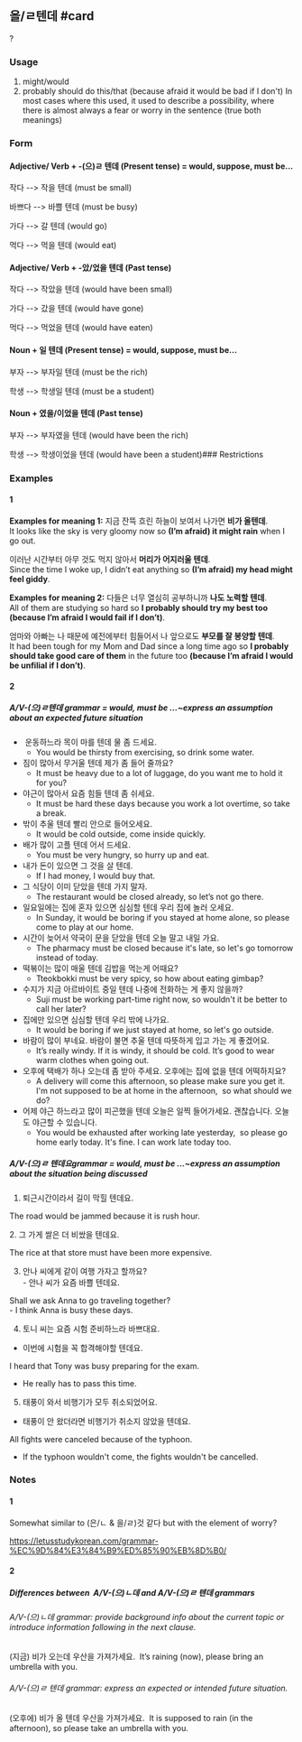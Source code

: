 ## 을/ㄹ텐데 #card
?
### Usage
1. might/would
2. probably should do this/that (because afraid it would be bad if I don't)
In most cases where this used, it used to describe a possibility, where there is almost always a fear or worry in the sentence (true both meanings)
### Form
#### Adjective/ Verb + -(으)ㄹ 텐데 (Present tense) = would, suppose, must be...

작다 --> 작을 텐데 (must be small)

바쁘다 --> 바쁠 텐데 (must be busy)

가다 --> 갈 텐데 (would go)

먹다 --> 먹을 텐데 (would eat)
#### Adjective/ Verb + -았/었을 텐데 (Past tense)

작다 --> 작았을 텐데 (would have been small)

가다 --> 갔을 텐데 (would have gone)

먹다 --> 먹었을 텐데 (would have eaten)
#### Noun + 일 텐데 (Present tense) = would, suppose, must be...

부자 --> 부자일 텐데 (must be the rich)

학생 --> 학생일 텐데 (must be a student)
#### Noun + 였을/이었을 텐데 (Past tense)

부자 --> 부자였을 텐데 (would have been the rich)

학생 --> 학생이었을 텐데 (would have been a student)### Restrictions
### Examples
#### 1
**Examples for meaning 1:** 지금 잔뜩 흐린 하늘이 보여서 나가면 **비가 올텐데**.  
It looks like the sky is very gloomy now so **(I’m afraid) it might rain** when I go out.

이러난 시간부터 아무 것도 먹지 않아서 **머리가 어지러울 텐데**.  
Since the time I woke up, I didn’t eat anything so **(I’m afraid) my head might feel giddy**.

**Examples for meaning 2:** 다들은 너무 열심히 공부하니까 **나도 노력할 텐데**.  
All of them are studying so hard so **I probably should try my best too (because I’m afraid I would fail if I don’t)**.

엄마와 아빠는 나 때문에 예전에부터 힘들어서 나 앞으로도 **부모를 잘 봉양할 텐데**.  
It had been tough for my Mom and Dad since a long time ago so **I probably should take good care of them** in the future too **(because I’m afraid I would be unfilial if I don’t)**.
#### 2
##### A/V-(으)ㄹ텐데 grammar = would, must be ...~express an assumption about an expected future situation
*  운동하느라 목이 마를 텐데 물 좀 드세요.
	* You would be thirsty from exercising, so drink some water.
* 짐이 많아서 무거울 텐데 제가 좀 들어 줄까요?
	* It must be heavy due to a lot of luggage, do you want me to hold it for you? 
* 야근이 많아서 요즘 힘들 텐데 좀 쉬세요.
	* It must be hard these days because you work a lot overtime, so take a break. 
* 밖이 추울 텐데 빨리 안으로 들어오세요.
	* It would be cold outside, come inside quickly. 
* 배가 많이 고플 텐데 어서 드세요.
	* You must be very hungry, so hurry up and eat.
* 내가 돈이 있으면 그 것을 살 텐데.
	* If I had money, I would buy that.
* 그 식당이 이미 닫았을 텐데 가지 말자.
	* The restaurant would be closed already, so let’s not go there.
* 일요일에는 집에 혼자 있으면 심심할 텐데 우리 집에 놀러 오세요.
	* In Sunday, it would be boring if you stayed at home alone, so please come to play at our home.
* 시간이 늦어서 약국이 문을 닫았을 텐데 오늘 말고 내일 가요.
	* The pharmacy must be closed because it's late, so let's go tomorrow instead of today.
* 떡볶이는 많이 매울 텐데 김밥을 먹는게 어때요? 
	* Tteokbokki must be very spicy, so how about eating gimbap? 
* 수지가 지금 아르바이트 중일 텐데 나중에 전화하는 게 좋지 않을까?
	* Suji must be working part-time right now, so wouldn't it be better to call her later? 
* 집에만 있으면 심심할 텐데 우리 밖에 나가요. 
	* It would be boring if we just stayed at home, so let's go outside.
* 바람이 많이 부네요. 바람이 불면 추울 텐데 따뜻하게 입고 가는 게 좋겠어요.
	* It’s really windy.  If it is windy, it should be cold. It’s good to wear warm clothes when going out.
* 오후에 택배가 하나 오는데 좀 받아 주세요.  오후에는 집에 없을 텐데 어떡하지요?
	* A delivery will come this afternoon, so please make sure you get it.  I'm not supposed to be at home in the afternoon,  so what should we do?
* 어제 야근 하느라고 많이 피곤했을 텐데 오늘은 일찍 들어가세요.  괜찮습니다. 오늘도 야근할 수 있습니다.
	* You would be exhausted after working late yesterday,  so please go home early today.  It's fine. I can work late today too.
##### A/V-(으)ㄹ 텐데요grammar = would, must be ...~express an assumption about the situation being discussed

  

1. 퇴근시간이라서 길이 막힐 텐데요.

The road would be jammed because it is rush hour.

  

2. 그 가게 쌀은 더 비쌌을 텐데요.

The rice at that store must have been more expensive.

  

3. 안나 씨에게 같이 여행 가자고 할까요?  
- 안나 씨가 요즘 바쁠 텐데요.

Shall we ask Anna to go traveling together?  
- I think Anna is busy these days.

  

4. 토니 씨는 요즘 시험 준비하느라 바쁘대요.

- 이번에 시험을 꼭 합격해야할 텐데요. 

I heard that Tony was busy preparing for the exam.

- He really has to pass this time. 

  

5. 태풍이 와서 비행기가 모두 취소되었어요.

- 태풍이 안 왔더라면 비행기가 취소지 않았을 텐데요.

All fights were canceled because of the typhoon.

- If the typhoon wouldn't come, the fights wouldn't be cancelled.
### Notes
#### 1
Somewhat similar to (은/ㄴ & 을/ㄹ)것 같다 but with the element of worry?

https://letusstudykorean.com/grammar-%EC%9D%84%E3%84%B9%ED%85%90%EB%8D%B0/
#### 2
##### Differences between  **A/V**-(으)ㄴ데 and A/V-(으)ㄹ 텐데 grammars
###### A/V-(으)ㄴ데 grammar: provide background info about the current topic or introduce information following in the next clause.  
(지금) 비가 오는데 우산을 가져가세요. 
It’s raining (now), please bring an umbrella with you.
###### A/V-(으)ㄹ 텐데 grammar: express an expected or intended future situation.  
(오후에) 비가 올 텐데 우산을 가져가세요. 
It is supposed to rain (in the afternoon), so please take an umbrella with you.
